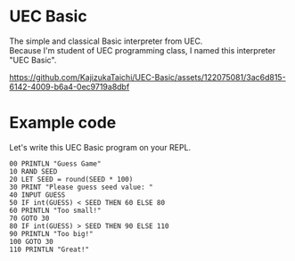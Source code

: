 # UEC Basic
The simple and classical Basic interpreter from UEC.<br>
Because I'm student of UEC programming class, I named this interpreter "UEC Basic".

https://github.com/KajizukaTaichi/UEC-Basic/assets/122075081/3ac6d815-6142-4009-b6a4-0ec9719a8dbf

# Example code
Let's write this UEC Basic program on your REPL.
```basic
00 PRINTLN "Guess Game"
10 RAND SEED
20 LET SEED = round(SEED * 100)
30 PRINT "Please guess seed value: "
40 INPUT GUESS
50 IF int(GUESS) < SEED THEN 60 ELSE 80
60 PRINTLN "Too small!"
70 GOTO 30
80 IF int(GUESS) > SEED THEN 90 ELSE 110
90 PRINTLN "Too big!"
100 GOTO 30
110 PRINTLN "Great!"
```
